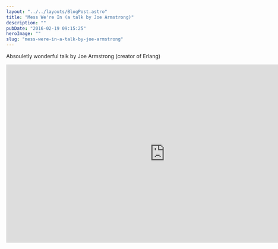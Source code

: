 ```yaml
---
layout: "../../layouts/BlogPost.astro"
title: "Mess We're In (a talk by Joe Armstrong)"
description: ""
pubDate: "2016-02-19 09:15:25"
heroImage: ""
slug: "mess-were-in-a-talk-by-joe-armstrong"
---
```


Absouletly wonderful talk by Joe Armstrong (creator of Erlang) 
<iframe width="854" height="480" src="https://www.youtube.com/embed/lKXe3HUG2l4" frameborder="0" allowfullscreen></iframe>


